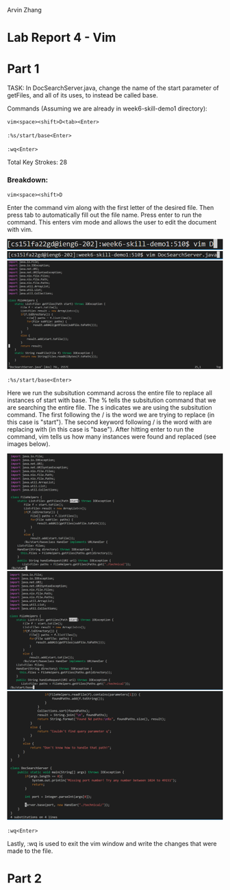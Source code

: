 Arvin Zhang

# Lab Report 4 - Vim

# Part 1

TASK: In DocSearchServer.java, change the name of the start parameter of getFiles, and all of its uses, to instead be called base.

Commands (Assuming we are already in week6-skill-demo1 directory):

```
vim<space><shift>D<tab><Enter>

:%s/start/base<Enter>

:wq<Enter>
```

Total Key Strokes: 28

### Breakdown:

```
vim<space><shift>D
```

Enter the command vim along with the first letter of the desired file. Then press tab to automatically fill out the file name. Press enter to run the command. This enters vim mode and allows the user to edit the document with vim.

![vim d1](./LabReport4Imgs/vimD1.png)
![vim d2](./LabReport4Imgs/vimD2.png)
![vim d3](./LabReport4Imgs/vimD3.png)

```
:%s/start/base<Enter>

```

Here we run the subsitution command across the entire file to replace all instances of start with base. The % tells the subsitution command that we are searching the entire file. The s indicates we are using the subsitution command. The first following the / is the word we are trying to replace (in this case is "start"). The second keyword following / is the word with are replacing with (in this case is "base"). After hitting enter to run the command, vim tells us how many instances were found and replaced (see images below).

![replace 1](./LabReport4Imgs/replace1.png)
![replace 2](./LabReport4Imgs/replace2.png)
![replace 4](./LabReport4Imgs/replace4.png)

```
:wq<Enter>
```

Lastly, :wq is used to exit the vim window and write the changes that were made to the file.

# Part 2

